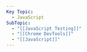 ```yaml
---
Key Topic:
  - JavaScript
SubTopic:
  - "[[JavaScript Testing]]"
  - "[[Chrome DevTools]]"
  - "[[JavaScript]]"
---
```

